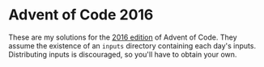 # Advent of Code 2016

These are my solutions for the [2016 edition](https://adventofcode.com/2016) of
Advent of Code. They assume the existence of an `inputs` directory
containing each day's inputs. Distributing inputs is discouraged, so you'll
have to obtain your own.
